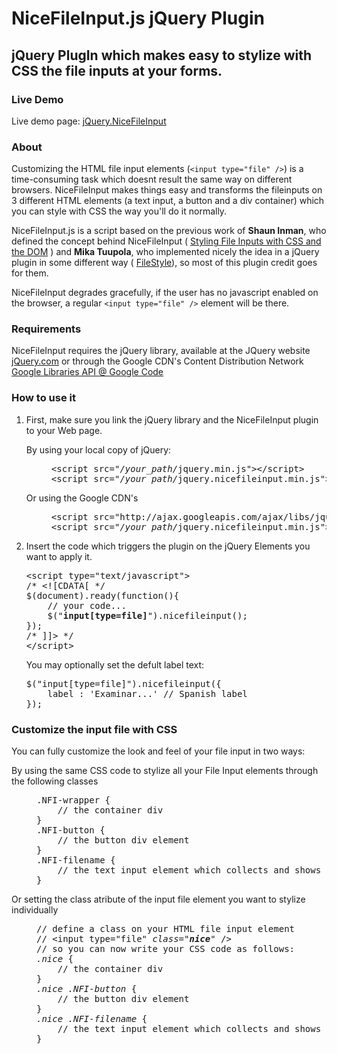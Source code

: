 <h1><strong>NiceFileInput.js</strong> jQuery Plugin</h1>
<h2>jQuery PlugIn which makes easy to stylize with CSS the file inputs at your forms.</h2>

<h3>Live Demo</h3>
<p>
Live demo page: <a href="http://moro.es/projects/jquery-nicefileinput-js/" target="_blank">jQuery.NiceFileInput</a>
</p>

<h3>About</h3>
<p>
	Customizing the HTML file input elements (<code>&lt;input type="file" /&gt;</code>) is a time-consuming
	task which doesnt result the same way on different browsers. NiceFileInput makes things easy and transforms
	the fileinputs on 3 different HTML elements (a text input, a button and a div container) which you can
	style with CSS the way you'll do it normally.
</p>
<p>
	NiceFileInput.js is a script based on the previous work of <strong>Shaun Inman</strong>, who defined the concept behind NiceFileInput
	( <a href="http://www.shauninman.com/archive/2007/09/10/styling_file_inputs_with_css_and_the_dom">Styling File Inputs with CSS and the DOM</a> )
	and <strong>Mika Tuupola</strong>, who implemented nicely the idea in a jQuery plugin in some different way
	( <a href="http://www.appelsiini.net/projects/filestyle">FileStyle</a>), so most of this plugin credit goes for them.
</p>
<p>
	NiceFileInput degrades gracefully, if the user has no javascript enabled on the browser, a regular <code>&lt;input type="file" /&gt;</code> element
	will be there.
</p>

<h3>Requirements</h3>
<p>
	NiceFileInput requires the jQuery library, available at the JQuery website
	<a href="http://jquery.com" title="jQuery Library">jQuery.com</a>
	or through the Google CDN's Content Distribution Network
	<a href="http://code.google.com/intl/es/apis/libraries/devguide.html#jquery">Google Libraries API @ Google Code</a>
</p>

<h3>How to use it</h3>
<ol>
	<li>
		<p>First, make sure you link the jQuery library and the NiceFileInput plugin to your Web page.</p>
		<dl>
			<dt>By using your local copy of jQuery:</dt>
			<dd>
				<pre>&lt;script src="<em>/your_path/</em>jquery.min.js"&gt;&lt;/script&gt;
&lt;script src="<em>/your_path/</em>jquery.nicefileinput.min.js"&gt;&lt;/script&gt;</pre>
			</dd>
			<dt>Or using the Google CDN's</dt>
			<dd>
				<pre>&lt;script src="http://ajax.googleapis.com/ajax/libs/jquery/1.12.4/jquery.min.js"&gt;&lt;/script&gt;
&lt;script src="<em>/your_path/</em>jquery.nicefileinput.min.js"&gt;&lt;/script&gt;</pre>
			</dd>
		</dl>
	</li>
	<li>
		<p>Insert the code which triggers the plugin on the jQuery Elements you want to apply it.</p>
		<pre>&lt;script type="text/javascript"&gt;
/* &lt;![CDATA[ */
$(document).ready(function(){
	// your code...
	$("<strong>input[type=file]</strong>").nicefileinput();
});
/* ]]&gt; */
&lt;/script&gt;</pre>
		<p>You may optionally set the defult label text:</p>
		<pre>$("input[type=file]").nicefileinput({
	label : 'Examinar...' // Spanish label
});</pre>
	</li>
</ol>

<h3>Customize the input file with CSS</h3>
<p>You can fully customize the look and feel of your file input in two ways:</p>
<dl>
	<dt>By using the same CSS code to stylize all your File Input elements through the following classes</dt>
	<dd>
		<pre>.NFI-wrapper {
	// the container div
}
.NFI-button {
	// the button div element
}
.NFI-filename {
	// the text input element which collects and shows the value
}</pre>
			</dd>
			<dt>Or setting the class atribute of the input file element you want to stylize individually</dt>
			<dd><pre>// define a class on your HTML file input element
// &lt;input type="file" <em>class="<strong>nice</strong>"</em> /&gt;
// so you can now write your CSS code as follows:
<em>.nice</em> {
	// the container div
}
<em>.nice .NFI-button</em> {
	// the button div element
}
<em>.nice .NFI-filename</em> {
	// the text input element which collects and shows the value
}</pre></dd>
		</dl>
